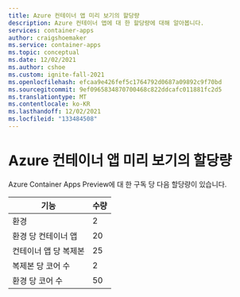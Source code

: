 ```yaml
---
title: Azure 컨테이너 앱 미리 보기의 할당량
description: Azure 컨테이너 앱에 대 한 할당량에 대해 알아봅니다.
services: container-apps
author: craigshoemaker
ms.service: container-apps
ms.topic: conceptual
ms.date: 12/02/2021
ms.author: cshoe
ms.custom: ignite-fall-2021
ms.openlocfilehash: efcaa9e426fef5c1764792d0687a09892c9f70bd
ms.sourcegitcommit: 9ef0965834870700468c822ddcafc011881fc2d5
ms.translationtype: MT
ms.contentlocale: ko-KR
ms.lasthandoff: 12/02/2021
ms.locfileid: "133484508"
---
```

# <a name="quotas-for-azure-container-apps-preview"></a>Azure 컨테이너 앱 미리 보기의 할당량

Azure Container Apps Preview에 대 한 구독 당 다음 할당량이 있습니다.

| 기능 | 수량 |
|---|---|
| 환경 | 2 |
| 환경 당 컨테이너 앱 | 20 |
| 컨테이너 앱 당 복제본 | 25 |
| 복제본 당 코어 수 | 2 |
| 환경 당 코어 수 | 50 |
